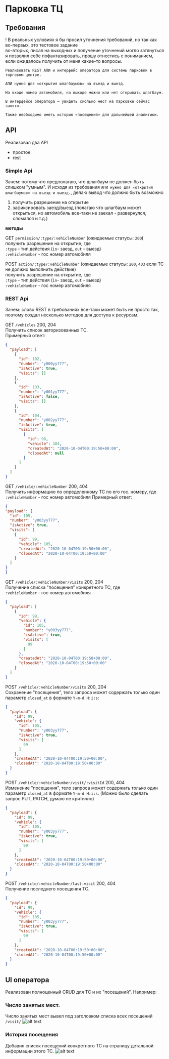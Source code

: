 # Парковка ТЦ
 
## Требования
!  В реальных условиях я бы просил уточнения требований, но так как  
   во-первых, это тестовое задание  
   во-вторых, писал на выходных и получение уточнений могло затянуться  
я позволил себе пофантазировать, прошу отнестись с пониманием, если ожидалось получить от меня какие-то вопросы.

```text
Реализовать REST АПИ и интерфейс оператора для системы парковки в торговом центре.

АПИ нужно для «открытия шлагбаумов» на въезд и выезд.

На входе номер автомобиля, на выходе можно или нет открывать шлагбаум.

В интерфейсе оператора – увидеть сколько мест на парковке сейчас занято.

Также необходимо иметь историю «посещений» для дальнейшей аналитики.
```

## API
Реализовал два API
+ простое
+ rest

### Simple Api

Зачем: потому что предполагаю, что шлагбаум не должен быть слишком "умным". И исходя из требования `АПИ нужно для «открытия шлагбаумов» на въезд и выезд.`, делаю вывод что должно быть возможно  
1. получить разрешение на открытие
2. зафиксировать заезд/выезд (полагаю что шлагбаум может открыться, но автомобиль все-таки не заехал - развернулся, сломался и т.д.) 

__методы__

GET `permission/:type/:vehicleNumber` (ожидаемые статусы: `200`)  
  получить разрешение на открытие, где  
  `:type` - тип действия (`in`- заезд, `out` - выезд)  
  `:vehicleNumber` - гос номер автомобиля

POST `action/:type/:vehicleNumber` (ожидаемые статусы: `200`, `403` если ТС не должно выполнить действие)  
  получить разрешение на открытие, где  
  `:type` - тип действия (`in`- заезд, `out` - выезд)  
  `:vehicleNumber` - гос номер автомобиля

### REST Api
Зачем: слово REST в требованиях все-таки может быть не просто так, поэтому создал несколько методов для доступа к ресурсам.

GET `/vehicles` 200, 204  
  Получить список авторизованных ТС.  
  Примерный ответ:
```json
{
  "payload": [
    {
      "id": 102,
      "number": "y000yy777",
      "isActive": true,
      "visits": []
    },
    {
      "id": 103,
      "number": "y001yy777",
      "isActive": false,
      "visits": []
    },
    {
      "id": 104,
      "number": "y002yy777",
      "isActive": true,
      "visits": [
        {
          "id": 98,
          "vehicle": 104,
          "createdAt": "2020-10-04T00:19:50+00:00",
          "closedAt": null
        }
      ]
    }
  ]
}
```
GET `/vehicle/:vehicleNumber` 200, 404  
    Получить информацию по определенному ТС по его гос. номеру, где  
  `:vehicleNumber` - гос номер автомобиля
  Примерный ответ:
  ```json
{
  "payload": {
    "id": 105,
    "number": "y003yy777",
    "isActive": true,
    "visits": [
      {
        "id": 99,
        "vehicle": 105,
        "createdAt": "2020-10-04T00:19:50+00:00",
        "closedAt": "2020-10-04T00:19:50+00:00"
      }
    ]
  }
}
```

GET `/vehicle/:vehicleNumber/visits` 200, 204  
  Получение списка "посещения" конкретного ТС, где  
  `:vehicleNumber` - гос номер автомобиля

```json
{
  "payload": [
    {
      "id": 99,
      "vehicle": {
        "id": 105,
        "number": "y003yy777",
        "isActive": true,
        "visits": [
          99
        ]
      },
      "createdAt": "2020-10-04T00:19:50+00:00",
      "closedAt": "2020-10-04T00:19:50+00:00"
    }
  ]
}
```
POST `/vehicle/:vehicleNumber/visits` 200, 204  
Сохранение "посещения", тело запроса может содержать только один параметр `closed_at` в формате `Y-m-d H:i:s`: 

```json
{
  "payload": {
    "id": 99,
    "vehicle": {
      "id": 105,
      "number": "y003yy777",
      "isActive": true,
      "visits": [
        99
      ]
    },
    "createdAt": "2020-10-04T00:19:50+00:00",
    "closedAt": "2020-10-04T00:19:50+00:00"
  }
}
```

POST `/vehicle/:vehicleNumber/visit/:visitId` 200, 404  
Изменение "посещения", тело запроса может содержать только один параметр `closed_at` в формате `Y-m-d H:i:s`. (Можно было сделать запрос PUT, PATCH, думаю не критично)

```json
{
  "payload": {
    "id": 99,
    "vehicle": {
      "id": 105,
      "number": "y003yy777",
      "isActive": true,
      "visits": [
        99
      ]
    },
    "createdAt": "2020-10-04T00:19:50+00:00",
    "closedAt": "2020-10-04T00:19:50+00:00"
  }
}
```

POST `/vehicle/:vehicleNumber/last-visit` 200, 404  
Получение последнего посещения ТС.

```json
{
  "payload": {
    "id": 99,
    "vehicle": {
      "id": 105,
      "number": "y003yy777",
      "isActive": true,
      "visits": [
        99
      ]
    },
    "createdAt": "2020-10-04T00:19:50+00:00",
    "closedAt": "2020-10-04T00:19:50+00:00"
  }
}
```

## UI оператора
Реализован полноценный CRUD для ТС и их "посещений". Например:

### Число занятых мест.
Число занятых мест вывел под заголовком списка всех посещений `/visit/` 
![alt text](https://github.com/smamykin/project_j3__proto/blob/main/readme_assets/vehicle_list.png?raw=true)

### История посещения
Добавил список посещений конкретного ТС на страницу детальной информации этого ТС.
![alt text](https://github.com/smamykin/project_j3__proto/blob/main/readme_assets/concreate_vehicle.png?raw=true)
